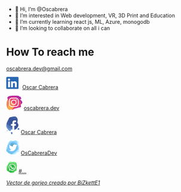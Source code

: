 - 👋 Hi, I’m @Oscabrera
- 👀 I’m interested in Web development, VR, 3D Print and Education
- 🌱 I’m currently learning react js, ML, Azure, monogodb
- 💞️ I’m looking to collaborate on all i can

# How To reach me
oscabrera.dev@gmail.com

![LinkedIn](https://raw.githubusercontent.com/Oscabrera/resources/main/link.png) [Oscar Cabrera](https://www.linkedin.com/in/oscar-cabrera-5976aaa1/)

![Instagram](https://raw.githubusercontent.com/Oscabrera/resources/main/insta.png) [oscabrera.dev](https://www.instagram.com/oscabrera.g/)

![Facebook](https://raw.githubusercontent.com/Oscabrera/resources/main/face.png) [Oscar Cabrera](https://www.facebook.com/profile.php?id=100082885032200)

![Twitter](https://raw.githubusercontent.com/Oscabrera/resources/main/twitter.png) [OsCabreraDev](https://twitter.com/OsCabreraDev)

![WhatsApp](https://raw.githubusercontent.com/Oscabrera/resources/main/whtas.png) [#...](https://www.youtube.com/watch?v=dQw4w9WgXcQ)

<!---
Oscabrera/Oscabrera is a ✨ special ✨ repository because its `README.md` (this file) appears on your GitHub profile.
You can click the Preview link to take a look at your changes.
--->


 
 
 
 
 
 
 
 
 
 
 
 
 
 
 
  *[Vector de gorjeo creado por BiZkettE1](https://www.freepik.es/vectores/gorjeo)* 
